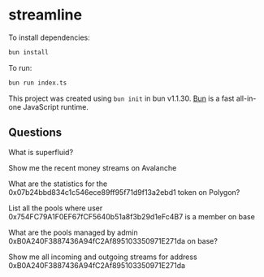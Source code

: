 # streamline

To install dependencies:

```bash
bun install
```

To run:

```bash
bun run index.ts
```

This project was created using `bun init` in bun v1.1.30. [Bun](https://bun.sh) is a fast all-in-one JavaScript runtime.

## Questions

What is superfluid?

Show me the recent money streams on Avalanche

What are the statistics for the 0x07b24bbd834c1c546ece89ff95f71d9f13a2ebd1 token on Polygon?
<!-- What are the statistics for the DAI token on Polygon? -->

List all the pools where user 0x754FC79A1F0EF67fCF5640b51a8f3b29d1eFc4B7 is a member on base

<!-- Give me details about the account 0x754FC79A1F0EF67fCF5640b51a8f3b29d1eFc4B7 -->

What are the pools managed by admin 0xB0A240F3887436A94fC2Af895103350971E271da on base?

Show me all incoming and outgoing streams for address 0xB0A240F3887436A94fC2Af895103350971E271da

